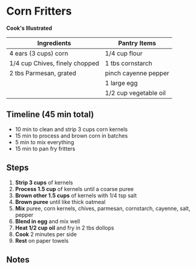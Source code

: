 Corn Fritters
=============
**Cook's Illustrated**

Ingredients    | Pantry Items
-----------    | ------------
4 ears (3 cups) corn           | 1/4 cup flour
1/4 cup Chives, finely chopped | 1 tbs cornstarch
2 tbs Parmesan, grated         | pinch cayenne pepper
                               | 1 large egg
                               | 1/2 cup vegetable oil


Timeline (45 min total)
-----------
* 10 min to clean and strip 3 cups corn kernels
* 15 min to process and brown corn in batches
* 5 min to mix everything
* 15 min to pan fry fritters


Steps
-----

1. **Strip 3 cups** of kernels
2. **Process 1.5 cup** of kernels until a coarse puree
3. **Brown other 1.5 cups** of kernels with 1/4 tsp salt
4. **Brown puree** until like thick oatmeal
5. **Mix** puree, corn kernels, chives, parmesan, cornstarch, cayenne, salt, pepper
6. **Blend in egg** and mix well
7. **Heat 1/2 cup oil** and fry in 2 tbs dollops
8. **Cook** 2 minutes per side
9. **Rest** on paper towels



Notes
-----